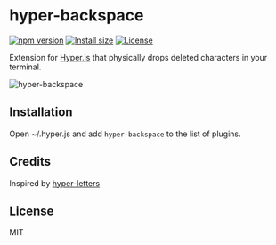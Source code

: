 # hyper-backspace

[![npm version][npm-src]][npm-href]
[![Install size][packagephobia-src]][packagephobia-href]
[![License][license-src]][license-href]

Extension for [Hyper.is](https://hyper.is) that physically drops deleted characters in your terminal.

![hyper-backspace](https://user-images.githubusercontent.com/184220/55085247-a5ebd480-50a6-11e9-8590-5064eb58debf.gif)

## Installation

Open ~/.hyper.js and add `hyper-backspace` to the list of plugins.

## Credits

Inspired by [hyper-letters](https://github.com/KeeTraxx/hyper-letters)

## License

MIT

[npm-src]: https://badgen.net/npm/v/hyper-backspace
[npm-href]: https://www.npmjs.com/package/hyper-backspace
[packagephobia-src]: https://badgen.net/packagephobia/install/hyper-backspace
[packagephobia-href]: https://packagephobia.now.sh/result?p=hyper-backspace
[license-src]: https://badgen.net/github/license/artbit/hyper-backspace
[license-href]: LICENSE.md
